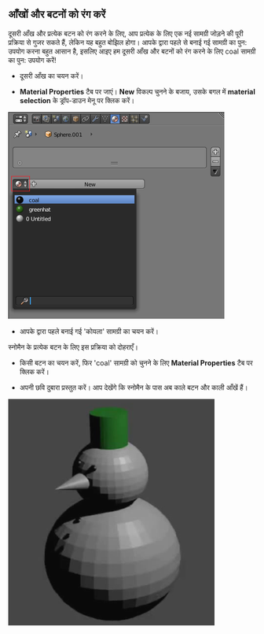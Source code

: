 ## आँखों और बटनों को रंग करें

दूसरी आँख और प्रत्येक बटन को रंग करने के लिए, आप प्रत्येक के लिए एक नई सामग्री जोड़ने की पूरी प्रक्रिया से गुजर सकते हैं, लेकिन यह बहुत बोझिल होगा। आपके द्वारा पहले से बनाई गई सामग्री का पुन: उपयोग करना बहुत आसान है, इसलिए आइए हम दूसरी आँख और बटनों को रंग करने के लिए coal सामग्री का पुन: उपयोग करें!

+ दूसरी आँख का चयन करें।

+ **Material Properties** टैब पर जाएं। **New** विकल्प चुनने के बजाय, उसके बगल में **material selection** के ड्रॉप-डाउन मेनू पर क्लिक करें।

![सामग्री का फिर से चयन करें](images/blender-sphere-material-reselect.png)

+ आपके द्वारा पहले बनाई गई 'कोयला' सामग्री का चयन करें।

स्नोमैन के प्रत्येक बटन के लिए इस प्रक्रिया को दोहराएँ।

+ किसी बटन का चयन करें, फिर 'coal' सामग्री को चुनने के लिए **Material Properties** टैब पर क्लिक करें।

+ अपनी छवि दुबारा प्रस्तुत करें। आप देखेंगे कि स्नोमैन के पास अब काले बटन और काली आँखें हैं।

![काले बटनों वाला स्नोमैन](images/blender-snowman-black-buttons.png)